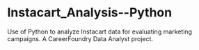 # Instacart_Analysis--Python
Use of Python to analyze Instacart data for evaluating marketing campaigns.    A CareerFoundry Data Analyst project. 
